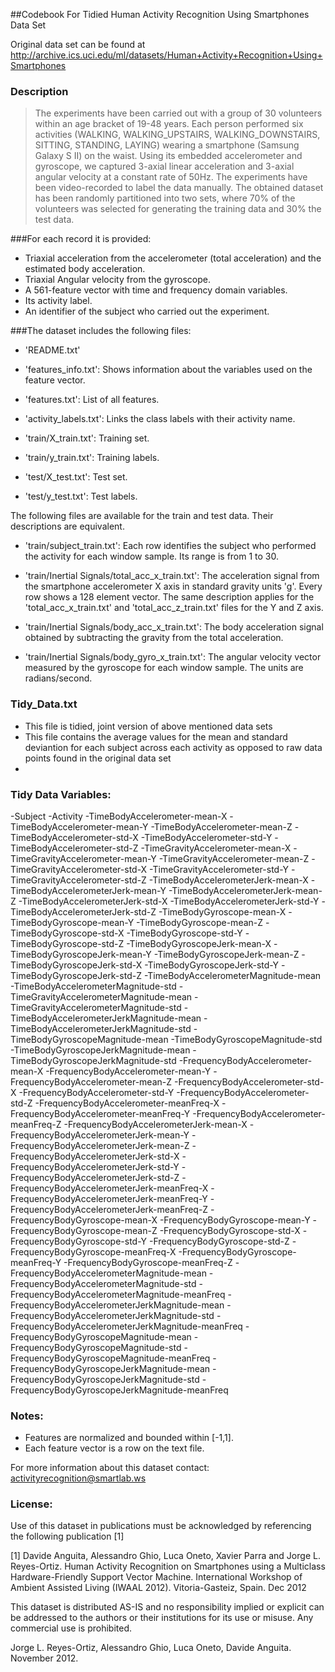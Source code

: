 ##Codebook For Tidied Human Activity Recognition Using Smartphones Data Set 

Original data set can be found at http://archive.ics.uci.edu/ml/datasets/Human+Activity+Recognition+Using+Smartphones

### Description
>The experiments have been carried out with a group of 30 volunteers within an age bracket of 19-48 years. Each person performed six activities (WALKING, WALKING_UPSTAIRS, WALKING_DOWNSTAIRS, SITTING, STANDING, LAYING) wearing a smartphone (Samsung Galaxy S II) on the waist. Using its embedded accelerometer and gyroscope, we captured 3-axial linear acceleration and 3-axial angular velocity at a constant rate of 50Hz. The experiments have been video-recorded to label the data manually. The obtained dataset has been randomly partitioned into two sets, where 70% of the volunteers was selected for generating the training data and 30% the test data. 


###For each record it is provided:
- Triaxial acceleration from the accelerometer (total acceleration) and the estimated body acceleration.
- Triaxial Angular velocity from the gyroscope. 
- A 561-feature vector with time and frequency domain variables. 
- Its activity label. 
- An identifier of the subject who carried out the experiment.

###The dataset includes the following files:
- 'README.txt'

- 'features_info.txt': Shows information about the variables used on the feature vector.

- 'features.txt': List of all features.

- 'activity_labels.txt': Links the class labels with their activity name.

- 'train/X_train.txt': Training set.

- 'train/y_train.txt': Training labels.

- 'test/X_test.txt': Test set.

- 'test/y_test.txt': Test labels.

The following files are available for the train and test data. Their descriptions are equivalent. 

- 'train/subject_train.txt': Each row identifies the subject who performed the activity for each window sample. Its range is from 1 to 30. 

- 'train/Inertial Signals/total_acc_x_train.txt': The acceleration signal from the smartphone accelerometer X axis in standard gravity units 'g'. Every row shows a 128 element vector. The same description applies for the 'total_acc_x_train.txt' and 'total_acc_z_train.txt' files for the Y and Z axis. 

- 'train/Inertial Signals/body_acc_x_train.txt': The body acceleration signal obtained by subtracting the gravity from the total acceleration. 

- 'train/Inertial Signals/body_gyro_x_train.txt': The angular velocity vector measured by the gyroscope for each window sample. The units are radians/second. 

### Tidy_Data.txt
- This file is tidied, joint version of above mentioned data sets
- This file contains the average values for the mean and standard deviantion for each subject across each activity as opposed to raw data points found in the original data set  
- 
### Tidy Data Variables:
-Subject
-Activity
-TimeBodyAccelerometer-mean-X
-TimeBodyAccelerometer-mean-Y
-TimeBodyAccelerometer-mean-Z
-TimeBodyAccelerometer-std-X
-TimeBodyAccelerometer-std-Y
-TimeBodyAccelerometer-std-Z
-TimeGravityAccelerometer-mean-X
-TimeGravityAccelerometer-mean-Y
-TimeGravityAccelerometer-mean-Z
-TimeGravityAccelerometer-std-X
-TimeGravityAccelerometer-std-Y
-TimeGravityAccelerometer-std-Z
-TimeBodyAccelerometerJerk-mean-X
-TimeBodyAccelerometerJerk-mean-Y
-TimeBodyAccelerometerJerk-mean-Z
-TimeBodyAccelerometerJerk-std-X
-TimeBodyAccelerometerJerk-std-Y
-TimeBodyAccelerometerJerk-std-Z
-TimeBodyGyroscope-mean-X
-TimeBodyGyroscope-mean-Y
-TimeBodyGyroscope-mean-Z
-TimeBodyGyroscope-std-X
-TimeBodyGyroscope-std-Y
-TimeBodyGyroscope-std-Z
-TimeBodyGyroscopeJerk-mean-X
-TimeBodyGyroscopeJerk-mean-Y
-TimeBodyGyroscopeJerk-mean-Z
-TimeBodyGyroscopeJerk-std-X
-TimeBodyGyroscopeJerk-std-Y
-TimeBodyGyroscopeJerk-std-Z
-TimeBodyAccelerometerMagnitude-mean
-TimeBodyAccelerometerMagnitude-std
-TimeGravityAccelerometerMagnitude-mean
-TimeGravityAccelerometerMagnitude-std
-TimeBodyAccelerometerJerkMagnitude-mean
-TimeBodyAccelerometerJerkMagnitude-std
-TimeBodyGyroscopeMagnitude-mean
-TimeBodyGyroscopeMagnitude-std
-TimeBodyGyroscopeJerkMagnitude-mean
-TimeBodyGyroscopeJerkMagnitude-std
-FrequencyBodyAccelerometer-mean-X
-FrequencyBodyAccelerometer-mean-Y
-FrequencyBodyAccelerometer-mean-Z
-FrequencyBodyAccelerometer-std-X
-FrequencyBodyAccelerometer-std-Y
-FrequencyBodyAccelerometer-std-Z
-FrequencyBodyAccelerometer-meanFreq-X
-FrequencyBodyAccelerometer-meanFreq-Y
-FrequencyBodyAccelerometer-meanFreq-Z
-FrequencyBodyAccelerometerJerk-mean-X
-FrequencyBodyAccelerometerJerk-mean-Y
-FrequencyBodyAccelerometerJerk-mean-Z
-FrequencyBodyAccelerometerJerk-std-X
-FrequencyBodyAccelerometerJerk-std-Y
-FrequencyBodyAccelerometerJerk-std-Z
-FrequencyBodyAccelerometerJerk-meanFreq-X
-FrequencyBodyAccelerometerJerk-meanFreq-Y
-FrequencyBodyAccelerometerJerk-meanFreq-Z
-FrequencyBodyGyroscope-mean-X
-FrequencyBodyGyroscope-mean-Y
-FrequencyBodyGyroscope-mean-Z
-FrequencyBodyGyroscope-std-X
-FrequencyBodyGyroscope-std-Y
-FrequencyBodyGyroscope-std-Z
-FrequencyBodyGyroscope-meanFreq-X
-FrequencyBodyGyroscope-meanFreq-Y
-FrequencyBodyGyroscope-meanFreq-Z
-FrequencyBodyAccelerometerMagnitude-mean
-FrequencyBodyAccelerometerMagnitude-std
-FrequencyBodyAccelerometerMagnitude-meanFreq
-FrequencyBodyAccelerometerJerkMagnitude-mean
-FrequencyBodyAccelerometerJerkMagnitude-std
-FrequencyBodyAccelerometerJerkMagnitude-meanFreq
-FrequencyBodyGyroscopeMagnitude-mean
-FrequencyBodyGyroscopeMagnitude-std
-FrequencyBodyGyroscopeMagnitude-meanFreq
-FrequencyBodyGyroscopeJerkMagnitude-mean
-FrequencyBodyGyroscopeJerkMagnitude-std
-FrequencyBodyGyroscopeJerkMagnitude-meanFreq

### Notes: 
- Features are normalized and bounded within [-1,1].
- Each feature vector is a row on the text file.

For more information about this dataset contact: activityrecognition@smartlab.ws

### License:
Use of this dataset in publications must be acknowledged by referencing the following publication [1] 

[1] Davide Anguita, Alessandro Ghio, Luca Oneto, Xavier Parra and Jorge L. Reyes-Ortiz. Human Activity Recognition on Smartphones using a Multiclass Hardware-Friendly Support Vector Machine. International Workshop of Ambient Assisted Living (IWAAL 2012). Vitoria-Gasteiz, Spain. Dec 2012

This dataset is distributed AS-IS and no responsibility implied or explicit can be addressed to the authors or their institutions for its use or misuse. Any commercial use is prohibited.

Jorge L. Reyes-Ortiz, Alessandro Ghio, Luca Oneto, Davide Anguita. November 2012.

